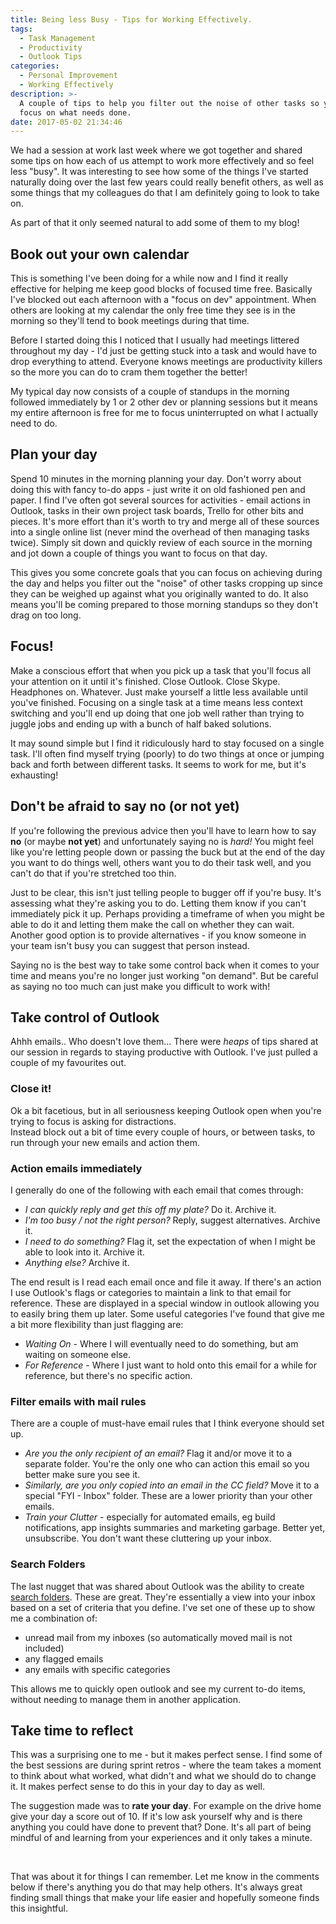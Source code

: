 ```yaml
---
title: Being less Busy - Tips for Working Effectively.
tags:
  - Task Management
  - Productivity
  - Outlook Tips
categories:
  - Personal Improvement
  - Working Effectively
description: >-
  A couple of tips to help you filter out the noise of other tasks so you can
  focus on what needs done.
date: 2017-05-02 21:34:46
---
```



We had a session at work last week where we got together and shared some tips on how each of us attempt to work more effectively and so feel less "busy". It was interesting to see how some of the things I've started naturally doing over the last few years could really benefit others, as well as some things that my colleagues do that I am definitely going to look to take on. 

As part of that it only seemed natural to add some of them to my blog! 

<!-- More --> 

## Book out your own calendar
This is something I've been doing for a while now and I find it really effective for helping me keep good blocks of focused time free. Basically I've blocked out each afternoon with a "focus on dev" appointment. When others are looking at my calendar the only free time they see is in the morning so they'll tend to book meetings during that time.

Before I started doing this I noticed that I usually had meetings littered throughout my day - I'd just be getting stuck into a task and would have to drop everything to attend. Everyone knows meetings are productivity killers so the more you can do to cram them together the better! 

My typical day now consists of a couple of standups in the morning followed immediately by 1 or 2 other dev or planning sessions but it means my entire afternoon is free for me to focus uninterrupted on what I actually need to do.

## Plan your day
Spend 10 minutes in the morning planning your day. Don't worry about doing this with fancy to-do apps - just write it on old fashioned pen and paper. I find I've often got several sources for activities - email actions in Outlook, tasks in their own project task boards, Trello for other bits and pieces. It's more effort than it's worth to try and merge all of these sources into a single online list (never mind the overhead of then managing tasks twice). Simply sit down and quickly review of each source in the morning and jot down a couple of things you want to focus on that day. 

This gives you some concrete goals that you can focus on achieving during the day and helps you filter out the "noise" of other tasks cropping up since they can be weighed up against what you originally wanted to do. 
It also means you'll be coming prepared to those morning standups so they don't drag on too long.

## Focus! 
Make a conscious effort that when you pick up a task that you'll focus all your attention on it until it's finished. 
Close Outlook. Close Skype. Headphones on. Whatever. Just make yourself a little less available until you've finished. Focusing on a single task at a time means less context switching and you'll end up doing that one job well rather than trying to juggle jobs and ending up with a bunch of half baked solutions. 

It may sound simple but I find it ridiculously hard to stay focused on a single task. I'll often find myself trying (poorly) to do two things at once or jumping back and forth between different tasks. It seems to work for me, but it's exhausting! 

## Don't be afraid to say no (or not yet)
If you're following the previous advice then you'll have to learn how to say **no** (or maybe **not yet**) and unfortunately saying no is *hard!* You might feel like you're letting people down or passing the buck but at the end of the day you want to do things well, others want you to do their task well, and you can't do that if you're stretched too thin. 

Just to be clear, this isn't just telling people to bugger off if you're busy. It's assessing what they're asking you to do. Letting them know if you can't immediately pick it up. Perhaps providing a timeframe of when you might be able to do it and letting them make the call on whether they can wait. Another good option is to provide alternatives - if you know someone in your team isn't busy you can suggest that person instead.  

Saying no is the best way to take some control back when it comes to your time and means you're no longer just working "on demand". But be careful as saying no too much can just make you difficult to work with! 

## Take control of Outlook
Ahhh emails.. Who doesn't love them... There were *heaps* of tips shared at our session in regards to staying productive with Outlook. I've just pulled a couple of my favourites out. 

### Close it! 
Ok a bit facetious, but in all seriousness keeping Outlook open when you're trying to focus is asking for distractions.  
Instead block out a bit of time every couple of hours, or between tasks, to run through your new emails and action them.

### Action emails immediately
I generally do one of the following with each email that comes through: 
 - *I can quickly reply and get this off my plate?*  Do it. Archive it.
 - *I'm too busy / not the right person?* Reply, suggest alternatives.  Archive it. 
 - *I need to do something?* Flag it, set the expectation of when I might be able to look into it.  Archive it.
 - *Anything else?* Archive it.

The end result is I read each email once and file it away. If there's an action I use Outlook's flags or categories to maintain a link to that email for reference. These are displayed in a special window in outlook allowing you to easily bring them up later. 
Some useful categories I've found that give me a bit more flexibility than just flagging are:  
 - *Waiting On* - Where I will eventually need to do something, but am waiting on someone else. 
 - *For Reference* - Where I just want to hold onto this email for a while for reference, but there's no specific action. 

### Filter emails with mail rules
There are a couple of must-have email rules that I think everyone should set up. 

- *Are you the only recipient of an email?* Flag it and/or move it to a separate folder. You're the only one who can action this email so you better make sure you see it. 
- *Similarly, are you only copied into an email in the CC field?* Move it to a special "FYI - Inbox" folder. These are a lower priority than your other emails. 
- *Train your Clutter* - especially for automated emails, eg build notifications, app insights summaries and marketing garbage. Better yet, unsubscribe. You don't want these cluttering up your inbox.

### Search Folders
The last nugget that was shared about Outlook was the ability to create [search folders](https://support.office.com/en-us/article/Create-a-Search-Folder-c1807038-01e4-475e-8869-0ccab0a56dc5). These are great. They're essentially a view into your inbox based on a set of criteria that you define. 
I've set one of these up to show me a combination of: 
- unread mail from my inboxes (so automatically moved mail is not included)
- any flagged emails
- any emails with specific categories

This allows me to quickly open outlook and see my current to-do items, without needing to manage them in another application.

## Take time to reflect
This was a surprising one to me - but it makes perfect sense. I find some of the best sessions are during sprint retros - where the team takes a moment to think about what worked, what didn't and what we should do to change it. It makes perfect sense to do this in your day to day as well. 

The suggestion made was to **rate your day**. 
For example on the drive home give your day a score out of 10. If it's low ask yourself why and is there anything you could have done to prevent that? Done. It's all part of being mindful of and learning from your experiences and it only takes a minute. 

&nbsp;

That was about it for things I can remember. Let me know in the comments below if there's anything you do that may help others. It's always great finding small things that make your life easier and hopefully someone finds this insightful.


